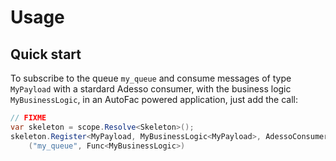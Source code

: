 # Usage

## Quick start

To subscribe to the queue `my_queue` and consume messages of type `MyPayload` with a stardard Adesso consumer, with the business logic `MyBusinessLogic`, in an AutoFac powered application, just add the call:

```csharp
// FIXME
var skeleton = scope.Resolve<Skeleton>();
skeleton.Register<MyPayload, MyBusinessLogic<MyPayload>, AdessoConsumer>
    ("my_queue", Func<MyBusinessLogic>)
```

